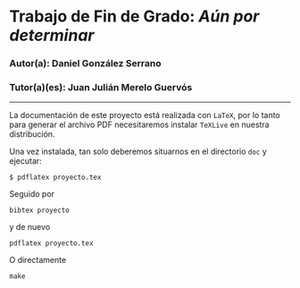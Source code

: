 # Trabajo de Fin de Grado: *Aún por determinar*

### Autor(a): Daniel González Serrano
### Tutor(a)(es): Juan Julián Merelo Guervós
___

La documentación de este proyecto está realizada con `LaTeX`, por lo
tanto para generar el archivo PDF necesitaremos instalar `TeXLive` en
nuestra distribución.

Una vez instalada, tan solo deberemos situarnos en el directorio `doc` y ejecutar:

`
$ pdflatex proyecto.tex
`

Seguido por

    bibtex proyecto
    
y de nuevo

    pdflatex proyecto.tex

O directamente

    make
